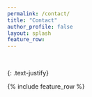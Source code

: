 ```yaml
---
permalink: /contact/
title: "Contact"
author_profile: false
layout: splash
feature_row:
---
```


<br>


{: .text-justify}

{% include feature_row %}

